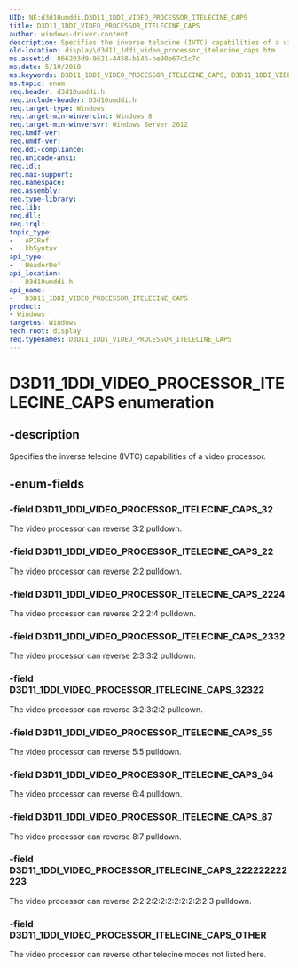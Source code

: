 ```yaml
---
UID: NE:d3d10umddi.D3D11_1DDI_VIDEO_PROCESSOR_ITELECINE_CAPS
title: D3D11_1DDI_VIDEO_PROCESSOR_ITELECINE_CAPS
author: windows-driver-content
description: Specifies the inverse telecine (IVTC) capabilities of a video processor.
old-location: display\d3d11_1ddi_video_processor_itelecine_caps.htm
ms.assetid: 866203d9-9621-4458-b146-be90e67c1c7c
ms.date: 5/10/2018
ms.keywords: D3D11_1DDI_VIDEO_PROCESSOR_ITELECINE_CAPS, D3D11_1DDI_VIDEO_PROCESSOR_ITELECINE_CAPS enumeration [Display Devices], D3D11_1DDI_VIDEO_PROCESSOR_ITELECINE_CAPS_22, D3D11_1DDI_VIDEO_PROCESSOR_ITELECINE_CAPS_222222222223, D3D11_1DDI_VIDEO_PROCESSOR_ITELECINE_CAPS_2224, D3D11_1DDI_VIDEO_PROCESSOR_ITELECINE_CAPS_2332, D3D11_1DDI_VIDEO_PROCESSOR_ITELECINE_CAPS_32, D3D11_1DDI_VIDEO_PROCESSOR_ITELECINE_CAPS_32322, D3D11_1DDI_VIDEO_PROCESSOR_ITELECINE_CAPS_55, D3D11_1DDI_VIDEO_PROCESSOR_ITELECINE_CAPS_64, D3D11_1DDI_VIDEO_PROCESSOR_ITELECINE_CAPS_87, D3D11_1DDI_VIDEO_PROCESSOR_ITELECINE_CAPS_OTHER, d3d10umddi/D3D11_1DDI_VIDEO_PROCESSOR_ITELECINE_CAPS, d3d10umddi/D3D11_1DDI_VIDEO_PROCESSOR_ITELECINE_CAPS_22, d3d10umddi/D3D11_1DDI_VIDEO_PROCESSOR_ITELECINE_CAPS_222222222223, d3d10umddi/D3D11_1DDI_VIDEO_PROCESSOR_ITELECINE_CAPS_2224, d3d10umddi/D3D11_1DDI_VIDEO_PROCESSOR_ITELECINE_CAPS_2332, d3d10umddi/D3D11_1DDI_VIDEO_PROCESSOR_ITELECINE_CAPS_32, d3d10umddi/D3D11_1DDI_VIDEO_PROCESSOR_ITELECINE_CAPS_32322, d3d10umddi/D3D11_1DDI_VIDEO_PROCESSOR_ITELECINE_CAPS_55, d3d10umddi/D3D11_1DDI_VIDEO_PROCESSOR_ITELECINE_CAPS_64, d3d10umddi/D3D11_1DDI_VIDEO_PROCESSOR_ITELECINE_CAPS_87, d3d10umddi/D3D11_1DDI_VIDEO_PROCESSOR_ITELECINE_CAPS_OTHER, display.d3d11_1ddi_video_processor_itelecine_caps
ms.topic: enum
req.header: d3d10umddi.h
req.include-header: D3d10umddi.h
req.target-type: Windows
req.target-min-winverclnt: Windows 8
req.target-min-winversvr: Windows Server 2012
req.kmdf-ver: 
req.umdf-ver: 
req.ddi-compliance: 
req.unicode-ansi: 
req.idl: 
req.max-support: 
req.namespace: 
req.assembly: 
req.type-library: 
req.lib: 
req.dll: 
req.irql: 
topic_type:
-	APIRef
-	kbSyntax
api_type:
-	HeaderDef
api_location:
-	D3d10umddi.h
api_name:
-	D3D11_1DDI_VIDEO_PROCESSOR_ITELECINE_CAPS
product:
- Windows
targetos: Windows
tech.root: display
req.typenames: D3D11_1DDI_VIDEO_PROCESSOR_ITELECINE_CAPS
---
```


# D3D11_1DDI_VIDEO_PROCESSOR_ITELECINE_CAPS enumeration


## -description


Specifies the inverse telecine (IVTC) capabilities of a video processor.


## -enum-fields




### -field D3D11_1DDI_VIDEO_PROCESSOR_ITELECINE_CAPS_32

The video processor can reverse 3:2 pulldown.


### -field D3D11_1DDI_VIDEO_PROCESSOR_ITELECINE_CAPS_22

The video processor can reverse 2:2 pulldown.


### -field D3D11_1DDI_VIDEO_PROCESSOR_ITELECINE_CAPS_2224

The video processor can reverse 2:2:2:4 pulldown.


### -field D3D11_1DDI_VIDEO_PROCESSOR_ITELECINE_CAPS_2332

The video processor can reverse 2:3:3:2 pulldown.


### -field D3D11_1DDI_VIDEO_PROCESSOR_ITELECINE_CAPS_32322

The video processor can reverse 3:2:3:2:2 pulldown.


### -field D3D11_1DDI_VIDEO_PROCESSOR_ITELECINE_CAPS_55

The video processor can reverse 5:5 pulldown.


### -field D3D11_1DDI_VIDEO_PROCESSOR_ITELECINE_CAPS_64

The video processor can reverse 6:4 pulldown.


### -field D3D11_1DDI_VIDEO_PROCESSOR_ITELECINE_CAPS_87

The video processor can reverse 8:7 pulldown.


### -field D3D11_1DDI_VIDEO_PROCESSOR_ITELECINE_CAPS_222222222223

The video processor can reverse 2:2:2:2:2:2:2:2:2:2:2:3 pulldown.


### -field D3D11_1DDI_VIDEO_PROCESSOR_ITELECINE_CAPS_OTHER

The video processor can reverse other telecine modes not listed here.

